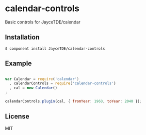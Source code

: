 
# calendar-controls

  Basic controls for JayceTDE/calendar

## Installation

    $ component install JayceTDE/calendar-controls

## Example

```js

var Calendar = require('calendar')
  , calendarControls = require('calendar-controls')
  , cal = new Calendar()
;

calendarControls.plugin(cal, { fromYear: 1960, toYear: 2040 });

```

## License

  MIT
